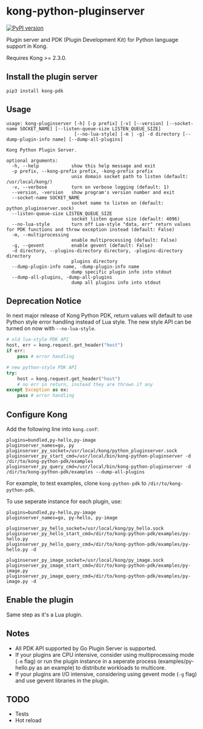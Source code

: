 # kong-python-pluginserver

[![PyPI version](https://badge.fury.io/py/kong-pdk.svg)](https://badge.fury.io/py/kong-pdk)

Plugin server and PDK (Plugin Development Kit) for Python language support in Kong.

Requires Kong >= 2.3.0.

## Install the plugin server

```shell
pip3 install kong-pdk
```

## Usage

```
usage: kong-pluginserver [-h] [-p prefix] [-v] [--version] [--socket-name SOCKET_NAME] [--listen-queue-size LISTEN_QUEUE_SIZE]
                         [--no-lua-style] [-m | -g] -d directory [--dump-plugin-info name] [--dump-all-plugins]

Kong Python Plugin Server.

optional arguments:
  -h, --help            show this help message and exit
  -p prefix, --kong-prefix prefix, -kong-prefix prefix
                        unix domain socket path to listen (default: /usr/local/kong/)
  -v, --verbose         turn on verbose logging (default: 1)
  --version, -version   show program's version number and exit
  --socket-name SOCKET_NAME
                        socket name to listen on (default: python_pluginserver.sock)
  --listen-queue-size LISTEN_QUEUE_SIZE
                        socket listen queue size (default: 4096)
  --no-lua-style        turn off Lua-style "data, err" return values for PDK functions and throw exception instead (default: False)
  -m, --multiprocessing
                        enable multiprocessing (default: False)
  -g, --gevent          enable gevent (default: False)
  -d directory, --plugins-directory directory, -plugins-directory directory
                        plugins directory
  --dump-plugin-info name, -dump-plugin-info name
                        dump specific plugin info into stdout
  --dump-all-plugins, -dump-all-plugins
                        dump all plugins info into stdout
```

## Deprecation Notice

In next major release of Kong Python PDK, return values will default to use Python style error handling instead of
Lua style. The new style API can be turned on now with `--no-lua-style`.

```python
# old lua-style PDK API
host, err = kong.request.get_header("host")
if err:
    pass # error handling

# new python-style PDK API
try:
    host = kong.request.get_header("host")
    # no err in return, instead they are thrown if any
except Exception as ex:
    pass # error handling
```

## Configure Kong

Add the following line into `kong.conf`:

```
plugins=bundled,py-hello,py-image
pluginserver_names=go, py
pluginserver_py_socket=/usr/local/kong/python_pluginserver.sock
pluginserver_py_start_cmd=/usr/local/bin/kong-python-pluginserver -d /dir/to/kong-python-pdk/examples
pluginserver_py_query_cmd=/usr/local/bin/kong-python-pluginserver -d /dir/to/kong-python-pdk/examples --dump-all-plugins
```

For example, to test examples, clone `kong-python-pdk` to `/dir/to/kong-python-pdk`.

To use seperate instance for each plugin, use:

```
plugins=bundled,py-hello,py-image
pluginserver_names=go, py-hello, py-image

pluginserver_py_hello_socket=/usr/local/kong/py_hello.sock
pluginserver_py_hello_start_cmd=/dir/to/kong-python-pdk/examples/py-hello.py
pluginserver_py_hello_query_cmd=/dir/to/kong-python-pdk/examples/py-hello.py -d

pluginserver_py_image_socket=/usr/local/kong/py_image.sock
pluginserver_py_image_start_cmd=/dir/to/kong-python-pdk/examples/py-image.py
pluginserver_py_image_query_cmd=/dir/to/kong-python-pdk/examples/py-image.py -d
```

## Enable the plugin

Same step as it's a Lua plugin.

## Notes

- All PDK API supported by Go Plugin Server is supported.
- If your plugins are CPU intensive, consider using multiprocessing mode (`-m` flag) or run the plugin instance in a seperate process (examples/py-hello.py as an example) to distribute workloads to multicore.
- If your plugins are I/O intensive, considering using gevent mode (`-g` flag) and use gevent libraries in the plugin.


## TODO

- Tests
- Hot reload

